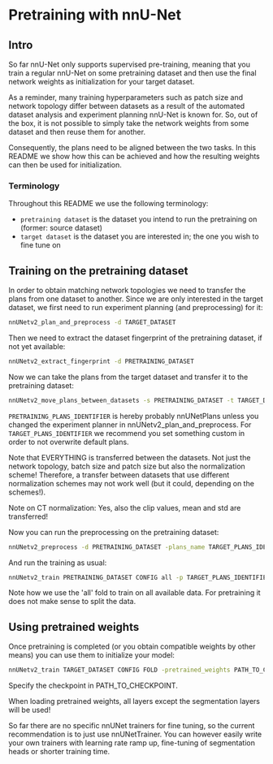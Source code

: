 # Pretraining with nnU-Net

## Intro

So far nnU-Net only supports supervised pre-training, meaning that you train a regular nnU-Net on some pretraining dataset 
and then use the final network weights as initialization for your target dataset. 

As a reminder, many training hyperparameters such as patch size and network topology differ between datasets as a 
result of the automated dataset analysis and experiment planning nnU-Net is known for. So, out of the box, it is not 
possible to simply take the network weights from some dataset and then reuse them for another.

Consequently, the plans need to be aligned between the two tasks. In this README we show how this can be achieved and 
how the resulting weights can then be used for initialization.

### Terminology

Throughout this README we use the following terminology:

- `pretraining dataset` is the dataset you intend to run the pretraining on (former: source dataset)
- `target dataset` is the dataset you are interested in; the one you wish to fine tune on


## Training on the pretraining dataset

In order to obtain matching network topologies we need to transfer the plans from one dataset to another. Since we are 
only interested in the target dataset, we first need to run experiment planning (and preprocessing) for it:

```bash
nnUNetv2_plan_and_preprocess -d TARGET_DATASET
```

Then we need to extract the dataset fingerprint of the pretraining dataset, if not yet available:

```bash
nnUNetv2_extract_fingerprint -d PRETRAINING_DATASET
```

Now we can take the plans from the target dataset and transfer it to the pretraining dataset:

```bash
nnUNetv2_move_plans_between_datasets -s PRETRAINING_DATASET -t TARGET_DATASET -sp PRETRAINING_PLANS_IDENTIFIER -tp TARGET_PLANS_IDENTIFIER
```

`PRETRAINING_PLANS_IDENTIFIER` is hereby probably nnUNetPlans unless you changed the experiment planner in 
nnUNetv2_plan_and_preprocess. For `TARGET_PLANS_IDENTIFIER` we recommend you set something custom in order to not 
overwrite default plans.

Note that EVERYTHING is transferred between the datasets. Not just the network topology, batch size and patch size but 
also the normalization scheme! Therefore, a transfer between datasets that use different normalization schemes may not 
work well (but it could, depending on the schemes!).

Note on CT normalization: Yes, also the clip values, mean and std are transferred!

Now you can run the preprocessing on the pretraining dataset:

```bash
nnUNetv2_preprocess -d PRETRAINING_DATASET -plans_name TARGET_PLANS_IDENTIFIER
```

And run the training as usual:

```bash
nnUNetv2_train PRETRAINING_DATASET CONFIG all -p TARGET_PLANS_IDENTIFIER
```

Note how we use the 'all' fold to train on all available data. For pretraining it does not make sense to split the data.

## Using pretrained weights

Once pretraining is completed (or you obtain compatible weights by other means) you can use them to initialize your model:

```bash
nnUNetv2_train TARGET_DATASET CONFIG FOLD -pretrained_weights PATH_TO_CHECKPOINT
```

Specify the checkpoint in PATH_TO_CHECKPOINT.

When loading pretrained weights, all layers except the segmentation layers will be used! 

So far there are no specific nnUNet trainers for fine tuning, so the current recommendation is to just use 
nnUNetTrainer. You can however easily write your own trainers with learning rate ramp up, fine-tuning of segmentation 
heads or shorter training time.
